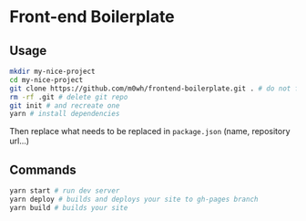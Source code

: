 # Front-end Boilerplate

## Usage

```sh
mkdir my-nice-project
cd my-nice-project
git clone https://github.com/m0wh/frontend-boilerplate.git . # do not forget the final "."
rm -rf .git # delete git repo
git init # and recreate one
yarn # install dependencies
```

Then replace what needs to be replaced in `package.json` (name, repository url...)

## Commands

```sh
yarn start # run dev server
yarn deploy # builds and deploys your site to gh-pages branch
yarn build # builds your site
```
